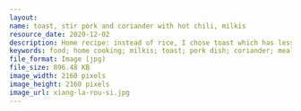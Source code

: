 ```yaml
---
layout: 
name: toast, stir pork and coriander with hot chili, milkis
resource_date: 2020-12-02
description: Home recipe: instead of rice, I chose toast which has less calories and cooking minutes.  stir pork and coriander with hot chili (family secret recipe), my favorite beverage:milkis.
keywords: food; home cooking; milkis; toast; pork dish; coriander; meal; lunch
file_format: Image (jpg)
file_size: 896.48 KB
image_width: 2160 pixels
image_height: 2160 pixels
image_url: xiang-la-rou-si.jpg
---
```


